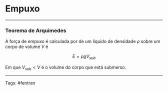 # Empuxo

---

### Teorema de Arquimedes

A força de empuxo é calculada por de um líquido de densidade $\rho$ sobre um corpo de volume $V$ é

$$
E = \rho g V_{sub}
$$

Em que $V_{sub}<V$ é o volume do corpo que está submerso.

---

Tags: #fentran 